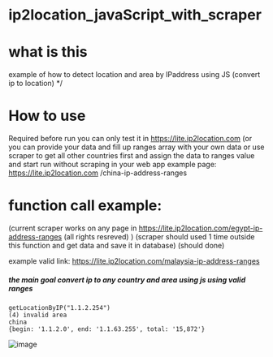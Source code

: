 # ip2location_javaScript_with_scraper

# what is this
example of how to detect location and area by IPaddress using JS (convert ip to location) */

# How to use
Required before run you can only test it in https://lite.ip2location.com (or you can provide your data and fill up ranges array with your own data or use scraper to get all other countries first and assign the data to ranges value and start run without scraping in your web app 
example page: https://lite.ip2location.com /china-ip-address-ranges

# function call example:
(current scraper works on any page in https://lite.ip2location.com/egypt-ip-address-ranges (all rights resreved) ) (scraper should used 1 time outside this function and get data and save it in database) (should done)

example valid link: https://lite.ip2location.com/malaysia-ip-address-ranges

##### the main goal convert ip to any country and area using js using valid ranges

```
getLocationByIP("1.1.2.254")
(4) invalid area
china
{begin: '1.1.2.0', end: '1.1.63.255', total: '15,872'}
```

![image](https://github.com/MahmoudHegazi/ip2location_javaScript_with_scraper/assets/55125302/c6e3c771-600b-4498-b51c-2eea87774a26)
